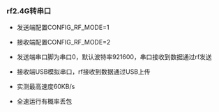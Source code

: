 ### rf2.4G转串口

- 发送端配置CONFIG_RF_MODE=1

- 接收端配置CONFIG_RF_MODE=2

- 发送端串口脚为串口0，默认波特率921600，串口接收到数据通过rf发送

- 接收端USB模拟串口，rf接收到数据通过USB上传

- 实测最高速度60KB/s

- 全速运行有概率丢包